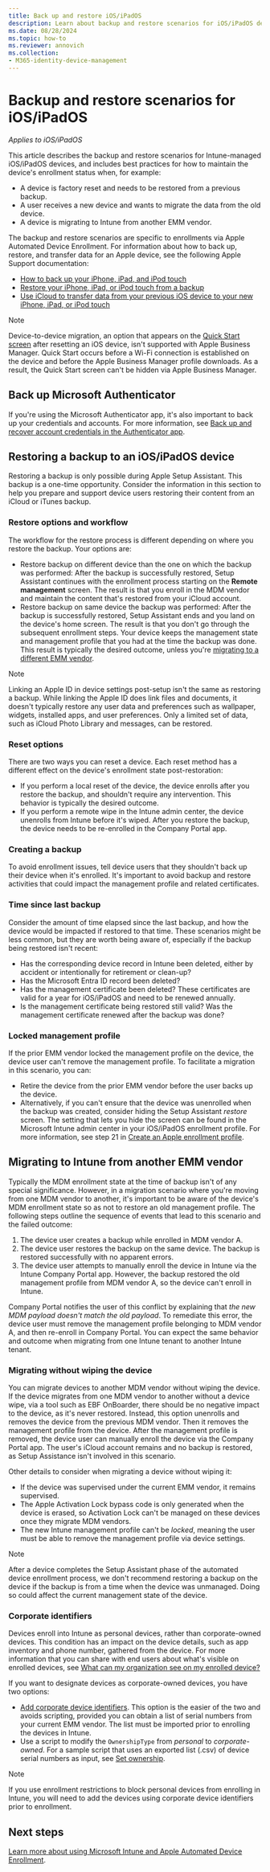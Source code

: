 ```yaml
---
title: Back up and restore iOS/iPadOS
description: Learn about backup and restore scenarios for iOS/iPadOS devices.
ms.date: 08/28/2024
ms.topic: how-to
ms.reviewer: annovich
ms.collection:
- M365-identity-device-management
---
```


# Backup and restore scenarios for iOS/iPadOS
*Applies to iOS/iPadOS*

This article describes the backup and restore scenarios for Intune-managed iOS/iPadOS devices, and includes best practices for how to maintain the device's enrollment status when, for example:

- A device is factory reset and needs to be restored from a previous backup.
- A user receives a new device and wants to migrate the data from the old device.
- A device is migrating to Intune from another EMM vendor.

The backup and restore scenarios are specific to enrollments via Apple Automated Device Enrollment. For information about how to back up, restore, and transfer data for an Apple device, see the following Apple Support documentation:

- [How to back up your iPhone, iPad, and iPod touch](https://support.apple.com/HT203977)
- [Restore your iPhone, iPad, or iPod touch from a backup](https://support.apple.com/HT204184)
- [Use iCloud to transfer data from your previous iOS device to your new iPhone, iPad, or iPod touch](https://support.apple.com/HT210217)

> [!NOTE]
> Device-to-device migration, an option that appears on the [Quick Start screen](https://support.apple.com/HT210216) after resetting an iOS device, isn't supported with Apple Business Manager. Quick Start occurs before a Wi-Fi connection is established on the device and before the Apple Business Manager profile downloads. As a result, the Quick Start screen can't be hidden via Apple Business Manager.

## Back up Microsoft Authenticator
If you're using the Microsoft Authenticator app, it's also important to back up your credentials and accounts. For more information, see [Back up and recover account credentials in the Authenticator app](https://support.microsoft.com/account-billing/back-up-and-recover-account-credentials-in-the-authenticator-app-bb939936-7a8d-4e88-bc43-49bc1a700a40#:~:text=The%20Microsoft%20Entra%20Authenticator%20app,or%20having%20to%20recreate%20accounts.).

## Restoring a backup to an iOS/iPadOS device

Restoring a backup is only possible during Apple Setup Assistant. This backup is a one-time opportunity. Consider the information in this section to help you prepare and support device users restoring their content from an iCloud or iTunes backup.

### Restore options and workflow
The workflow for the restore process is different depending on where you restore the backup. Your options are:

* Restore backup on different device than the one on which the backup was performed: After the backup is successfully restored, Setup Assistant continues with the enrollment process starting on the **Remote management** screen. The result is that you enroll in the MDM vendor and maintain the content that's restored from your iCloud account.
* Restore backup on same device the backup was performed: After the backup is successfully restored, Setup Assistant ends and you land on the device's home screen. The result is that you don't go through the subsequent enrollment steps. Your device keeps the management state and management profile that you had at the time the backup was done. This result is typically the desired outcome, unless you're [migrating to a different EMM vendor](#migrating-to-intune-from-another-emm-vendor).

>[!NOTE]
> Linking an Apple ID in device settings post-setup isn't the same as restoring a backup. While linking the Apple ID does link files and documents, it doesn't typically restore any user data and preferences such as wallpaper, widgets, installed apps, and user preferences. Only a limited set of data, such as iCloud Photo Library and messages, can be restored.

### Reset options
There are two ways you can reset a device. Each reset method has a different effect on the device's enrollment state post-restoration:
* If you perform a local reset of the device, the device enrolls after you restore the backup, and shouldn't require any intervention. This behavior is typically the desired outcome.
* If you perform a remote wipe in the Intune admin center, the device unenrolls from Intune before it's wiped. After you restore the backup, the device needs to be re-enrolled in the Company Portal app.

### Creating a backup
To avoid enrollment issues, tell device users that they shouldn't back up their device when it's enrolled. It's important to avoid backup and restore activities that could impact the management profile and related certificates.

### Time since last backup
Consider the amount of time elapsed since the last backup, and how the device would be impacted if restored to that time. These scenarios might be less common, but they are worth being aware of, especially if the backup being restored isn't recent:
* Has the corresponding device record in Intune been deleted, either by accident or intentionally for retirement or clean-up?
* Has the Microsoft Entra ID record been deleted?
* Has the management certificate been deleted? These certificates are valid for a year for iOS/iPadOS and need to be renewed annually.
* Is the management certificate being restored still valid? Was the management certificate renewed after the backup was done?

### Locked management profile
If the prior EMM vendor locked the management profile on the device, the device user can't remove the management profile. To facilitate a migration in this scenario, you can:
* Retire the device from the prior EMM vendor before the user backs up the device.
* Alternatively, if you can't ensure that the device was unenrolled when the backup was created, consider hiding the Setup Assistant *restore* screen. The setting that lets you hide the screen can be found in the Microsoft Intune admin center in your iOS/iPadOS enrollment profile. For more information, see step 21 in [Create an Apple enrollment profile](../enrollment/device-enrollment-program-enroll-ios.md#create-an-apple-enrollment-profile).

## Migrating to Intune from another EMM vendor
Typically the MDM enrollment state at the time of backup isn't of any special significance. However, in a migration scenario where you're moving from one MDM vendor to another, it's important to be aware of the device's MDM enrollment state so as not to restore an old management profile. The following steps outline the sequence of events that lead to this scenario and the failed outcome:
1. The device user creates a backup while enrolled in MDM vendor A.
2. The device user restores the backup on the same device. The backup is restored successfully with no apparent errors.
3. The device user attempts to manually enroll the device in Intune via the Intune Company Portal app. However, the backup restored the old management profile from MDM vendor A, so the device can't enroll in Intune.

Company Portal notifies the user of this conflict by explaining that *the new MDM payload doesn't match the old payload*. To remediate this error, the device user must remove the management profile belonging to MDM vendor A, and then re-enroll in Company Portal. You can expect the same behavior and outcome when migrating from one Intune tenant to another Intune tenant.

### Migrating without wiping the device

You can migrate devices to another MDM vendor without wiping the device. If the device migrates from one MDM vendor to another without a device wipe, via a tool such as EBF OnBoarder, there should be no negative impact to the device, as it's never restored. Instead, this option unenrolls and removes the device from the previous MDM vendor. Then it removes the management profile from the device. After the management profile is removed, the device user can manually enroll the device via the Company Portal app. The user's iCloud account remains and no backup is restored, as Setup Assistance isn't involved in this scenario.

Other details to consider when migrating a device without wiping it:
* If the device was supervised under the current EMM vendor, it remains supervised.
* The Apple Activation Lock bypass code is only generated when the device is erased, so Activation Lock can't be managed on these devices once they migrate MDM vendors.
* The new Intune management profile can't be *locked*, meaning the user must be able to remove the management profile via device settings.

>[!NOTE]
> After a device completes the Setup Assistant phase of the automated device enrollment process, we don't recommend restoring a backup on the device if the backup is from a time when the device was unmanaged. Doing so could affect the current management state of the device.

### Corporate identifiers
Devices enroll into Intune as personal devices, rather than corporate-owned devices. This condition has an impact on the device details, such as app inventory and phone number, gathered from the device. For more information that you can share with end users about what's visible on enrolled devices, see [What can my organization see on my enrolled device?](../user-help/what-info-can-your-company-see-when-you-enroll-your-device-in-intune.md)

If you want to designate devices as corporate-owned devices, you have two options:
* [Add corporate device identifiers](corporate-identifiers-add.md). This option is the easier of the two and avoids scripting, provided you can obtain a list of serial numbers from your current EMM vendor. The list must be imported prior to enrolling the devices in Intune.
* Use a script to modify the `OwnershipType` from *personal* to *corporate-owned*. For a sample script that uses an exported list (.csv) of device serial numbers as input, see [Set ownership](https://github.com/scottbreenmsft/scripts/tree/master/Intune/Devices/SetOwnership).

> [!NOTE]
> If you use enrollment restrictions to block personal devices from enrolling in Intune, you will need to add the devices using corporate device identifiers prior to enrollment.

## Next steps

[Learn more about using Microsoft Intune and Apple Automated Device Enrollment](device-enrollment-program-enroll-ios.md).
